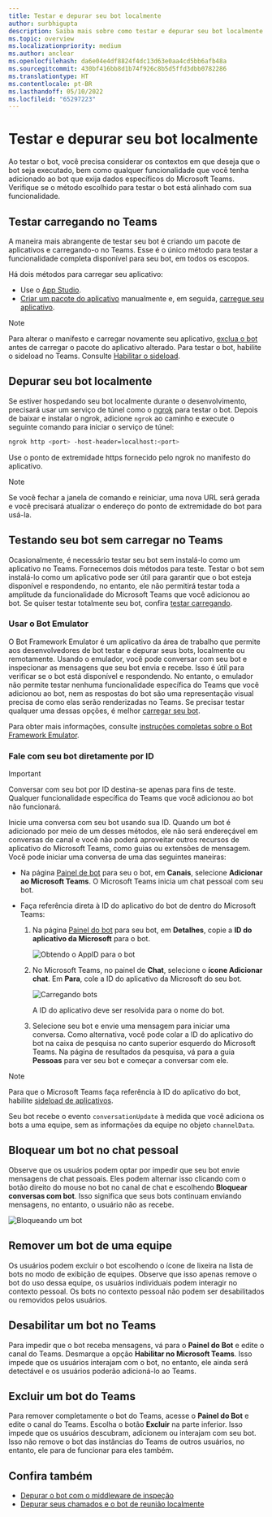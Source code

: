 ```yaml
---
title: Testar e depurar seu bot localmente
author: surbhigupta
description: Saiba mais sobre como testar e depurar seu bot localmente com um IDE no ambiente do Teams por meio do sideload, fora do Teams usando o Bot Emulador e falando diretamente com seu bot.
ms.topic: overview
ms.localizationpriority: medium
ms.author: anclear
ms.openlocfilehash: da6e04e4df8824f4dc13d63e0aa4cd5bb6afb48a
ms.sourcegitcommit: 430bf416bb8d1b74f926c8b5d5ffd3dbb0782286
ms.translationtype: HT
ms.contentlocale: pt-BR
ms.lasthandoff: 05/10/2022
ms.locfileid: "65297223"
---
```

# <a name="test-and-debug-your-bot-locally"></a>Testar e depurar seu bot localmente

Ao testar o bot, você precisa considerar os contextos em que deseja que o bot seja executado, bem como qualquer funcionalidade que você tenha adicionado ao bot que exija dados específicos do Microsoft Teams. Verifique se o método escolhido para testar o bot está alinhado com sua funcionalidade.

## <a name="test-by-uploading-to-teams"></a>Testar carregando no Teams

A maneira mais abrangente de testar seu bot é criando um pacote de aplicativos e carregando-o no Teams. Esse é o único método para testar a funcionalidade completa disponível para seu bot, em todos os escopos.

Há dois métodos para carregar seu aplicativo:

* Use o [App Studio](~/concepts/build-and-test/app-studio-overview.md).
* [Criar um pacote do aplicativo](~/concepts/build-and-test/apps-package.md) manualmente e, em seguida, [carregue seu aplicativo](~/concepts/deploy-and-publish/apps-upload.md).

> [!NOTE]
> Para alterar o manifesto e carregar novamente seu aplicativo, [exclua o bot](#delete-a-bot-from-teams) antes de carregar o pacote do aplicativo alterado.
> Para testar o bot, habilite o sideload no Teams. Consulte [Habilitar o sideload](/microsoftteams/platform/concepts/build-and-test/prepare-your-o365-tenant#enable-custom-teams-apps-and-turn-on-custom-app-uploading).

## <a name="debug-your-bot-locally"></a>Depurar seu bot localmente

Se estiver hospedando seu bot localmente durante o desenvolvimento, precisará usar um serviço de túnel como o [ngrok](https://ngrok.com/) para testar o bot. Depois de baixar e instalar o ngrok, adicione `ngrok` ao caminho e execute o seguinte comando para iniciar o serviço de túnel:

```bash
ngrok http <port> -host-header=localhost:<port>
```

Use o ponto de extremidade https fornecido pelo ngrok no manifesto do aplicativo.

> [!NOTE]
> Se você fechar a janela de comando e reiniciar, uma nova URL será gerada e você precisará atualizar o endereço do ponto de extremidade do bot para usá-la.

## <a name="test-your-bot-without-uploading-to-teams"></a>Testando seu bot sem carregar no Teams

Ocasionalmente, é necessário testar seu bot sem instalá-lo como um aplicativo no Teams. Fornecemos dois métodos para teste. Testar o bot sem instalá-lo como um aplicativo pode ser útil para garantir que o bot esteja disponível e respondendo, no entanto, ele não permitirá testar toda a amplitude da funcionalidade do Microsoft Teams que você adicionou ao bot. Se quiser testar totalmente seu bot, confira [testar carregando](#test-by-uploading-to-teams).

### <a name="use-the-bot-emulator"></a>Usar o Bot Emulator

O Bot Framework Emulator é um aplicativo da área de trabalho que permite aos desenvolvedores de bot testar e depurar seus bots, localmente ou remotamente. Usando o emulador, você pode conversar com seu bot e inspecionar as mensagens que seu bot envia e recebe. Isso é útil para verificar se o bot está disponível e respondendo. No entanto, o emulador não permite testar nenhuma funcionalidade específica do Teams que você adicionou ao bot, nem as respostas do bot são uma representação visual precisa de como elas serão renderizadas no Teams. Se precisar testar qualquer uma dessas opções, é melhor [carregar seu bot](#test-by-uploading-to-teams).

Para obter mais informações, consulte [instruções completas sobre o Bot Framework Emulator](/azure/bot-service/bot-service-debug-emulator?view=azure-bot-service-4.0&preserve-view=true).

### <a name="talk-to-your-bot-directly-by-id"></a>Fale com seu bot diretamente por ID

> [!Important]
> Conversar com seu bot por ID destina-se apenas para fins de teste. Qualquer funcionalidade específica do Teams que você adicionou ao bot não funcionará.

Inicie uma conversa com seu bot usando sua ID. Quando um bot é adicionado por meio de um desses métodos, ele não será endereçável em conversas de canal e você não poderá aproveitar outros recursos de aplicativo do Microsoft Teams, como guias ou extensões de mensagem. Você pode iniciar uma conversa de uma das seguintes maneiras:

* Na página [Painel de bot](https://dev.botframework.com/bots) para seu o bot, em **Canais**, selecione **Adicionar ao Microsoft Teams**. O Microsoft Teams inicia um chat pessoal com seu bot.

* Faça referência direta à ID do aplicativo do bot de dentro do Microsoft Teams:
   1. Na página [Painel do bot](https://dev.botframework.com/bots) para seu bot, em **Detalhes**, copie a **ID do aplicativo da Microsoft** para o bot.
  
      ![Obtendo o AppID para o bot](~/assets/images/bots_appid_botframework.png)
  
   2. No Microsoft Teams, no painel de **Chat**, selecione o **ícone Adicionar chat**. Em **Para**, cole a ID do aplicativo da Microsoft do seu bot.
  
      ![Carregando bots](~/assets/images/bots_uploading.png)

      A ID do aplicativo deve ser resolvida para o nome do bot.

   3. Selecione seu bot e envie uma mensagem para iniciar uma conversa.
      Como alternativa, você pode colar a ID do aplicativo do bot na caixa de pesquisa no canto superior esquerdo do Microsoft Teams. Na página de resultados da pesquisa, vá para a guia **Pessoas** para ver seu bot e começar a conversar com ele.

> [!Note]
> Para que o Microsoft Teams faça referência à ID do aplicativo do bot, habilite [sideload de aplicativos](/microsoftteams/platform/concepts/build-and-test/prepare-your-o365-tenant#enable-custom-teams-apps-and-turn-on-custom-app-uploading).

Seu bot recebe o evento `conversationUpdate` à medida que você adiciona os bots a uma equipe, sem as informações da equipe no objeto `channelData`.

## <a name="block-a-bot-in-personal-chat"></a>Bloquear um bot no chat pessoal

Observe que os usuários podem optar por impedir que seu bot envie mensagens de chat pessoais. Eles podem alternar isso clicando com o botão direito do mouse no bot no canal de chat e escolhendo **Bloquear conversas com bot**. Isso significa que seus bots continuam enviando mensagens, no entanto, o usuário não as recebe.

![Bloqueando um bot](~/assets/images/bots/botdisable.png)

## <a name="remove-a-bot-from-a-team"></a>Remover um bot de uma equipe

Os usuários podem excluir o bot escolhendo o ícone de lixeira na lista de bots no modo de exibição de equipes. Observe que isso apenas remove o bot do uso dessa equipe, os usuários individuais podem interagir no contexto pessoal. Os bots no contexto pessoal não podem ser desabilitados ou removidos pelos usuários.

## <a name="disable-a-bot-in-teams"></a>Desabilitar um bot no Teams

Para impedir que o bot receba mensagens, vá para o **Painel do Bot** e edite o canal do Teams. Desmarque a opção **Habilitar no Microsoft Teams**. Isso impede que os usuários interajam com o bot, no entanto, ele ainda será detectável e os usuários poderão adicioná-lo ao Teams.

## <a name="delete-a-bot-from-teams"></a>Excluir um bot do Teams

Para remover completamente o bot do Teams, acesse o **Painel do Bot** e edite o canal do Teams. Escolha o botão **Excluir** na parte inferior. Isso impede que os usuários descubram, adicionem ou interajam com seu bot. Isso não remove o bot das instâncias do Teams de outros usuários, no entanto, ele para de funcionar para eles também.

## <a name="see-also"></a>Confira também

* [Depurar o bot com o middleware de inspeção](/azure/bot-service/bot-service-debug-inspection-middleware)
* [Depurar seus chamados e o bot de reunião localmente](~/bots/calls-and-meetings/debugging-local-testing-calling-meeting-bots.md)
